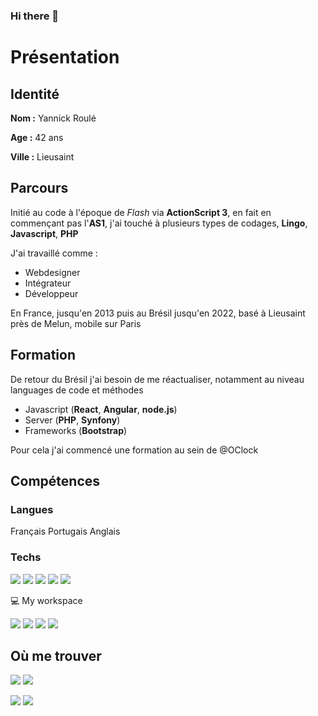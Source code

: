 ### Hi there 👋

<!--
**karma-yrb/karma-yrb** is a ✨ _special_ ✨ repository because its `README.md` (this file) appears on your GitHub profile.

Here are some ideas to get you started:

- 🔭 I’m currently working on ...
- 🌱 I’m currently learning ...
- 👯 I’m looking to collaborate on ...
- 🤔 I’m looking for help with ...
- 💬 Ask me about ...
- 📫 How to reach me: ...
- 😄 Pronouns: ...
- ⚡ Fun fact: ...
-->

# Présentation

## Identité
**Nom :** Yannick Roulé

**Age :** 42 ans

**Ville :** Lieusaint

## Parcours
Initié au code à l'époque de *Flash* via **ActionScript 3**, en fait en commençant pas l'**AS1**, j'ai touché à plusieurs types de codages, **Lingo**, **Javascript**, **PHP**

J'ai travaillé comme :
- Webdesigner
- Intégrateur
- Développeur

En France, jusqu'en 2013 puis au Brésil jusqu'en 2022, basé à Lieusaint près de Melun, mobile sur Paris

## Formation
De retour du Brésil j'ai besoin de me réactualiser, notamment au niveau languages de code et méthodes
- Javascript (**React**, **Angular**, **node.js**)
- Server (**PHP**, **Synfony**)
- Frameworks (**Bootstrap**)

Pour cela j'ai commencé une formation au sein de @OClock

## Compétences
### Langues 
Français Portugais Anglais
### Techs
<img src="https://img.shields.io/badge/HTML5-E34F26?style=for-the-badge&logo=html5&logoColor=white"> <img src="https://img.shields.io/badge/CSS3-1572B6?style=for-the-badge&logo=css3&logoColor=white"> <img src="https://img.shields.io/badge/JavaScript-323330?style=for-the-badge&logo=javascript&logoColor=F7DF1E"> 
<img src="https://img.shields.io/badge/npm-CB3837?style=for-the-badge&logo=npm&logoColor=white"> <img src="https://img.shields.io/badge/Node.js-339933?style=for-the-badge&logo=nodedotjs&logoColor=white"> <img src="">

<!--
| Langues       | Languages     |
| ------------- |:-------------:|
| Français      | HTML          |
| Portugais     | CSS           |
| Anglais       | Javascript    |
-->

💻 My workspace

<img src="https://img.shields.io/badge/Windows-0078D6?style=for-the-badge&logo=windows&logoColor=white">  
<img src="https://img.shields.io/badge/NVIDIA-GeForce%20GTX%20660-green?style=for-the-badge&logo=nvidia"> 
<img src="https://img.shields.io/badge/RAM-16GB-blue"> 
<img src="https://img.shields.io/badge/AMD%20Ryzen_5_4500-ED1C24?style=for-the-badge&logo=amd&logoColor=white"> 

## Où me trouver
[<img src="https://img.shields.io/badge/LinkedIn-0077B5?style=for-the-badge&logo=linkedin&logoColor=white">](https://www.linkedin.com/in/karmadev/) 
[<img src="https://img.shields.io/badge/GitHub-100000?style=for-the-badge&logo=github&logoColor=white">](https://github.com/karma-yrb)

[<img src="https://img.shields.io/badge/Instagram-E4405F?style=for-the-badge&logo=instagram&logoColor=white">](https://www.instagram.com/ex_gringo_papa_life/) 
[<img src="https://img.shields.io/badge/Twitter-1DA1F2?style=for-the-badge&logo=twitter&logoColor=white">](https://twitter.com/KarmaCrea)
